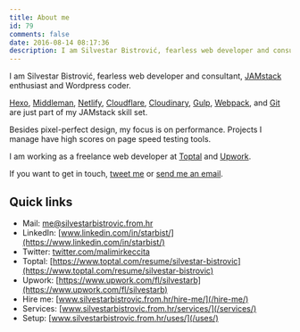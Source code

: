 ```yaml
---
title: About me
id: 79
comments: false
date: 2016-08-14 08:17:36
description: I am Silvestar Bistrović, fearless web developer and consultant, JAMstack enthusiast and Wordpress coder.
---
```


I am Silvestar Bistrović, fearless web developer and consultant, [JAMstack](https://jamstack.org/) enthusiast and Wordpress coder.

[Hexo](https://hexo.io/), [Middleman](https://middlemanapp.com/), [Netlify](https://www.netlify.com/), [Cloudflare](https://www.cloudflare.com/), [Cloudinary](https://cloudinary.com/), [Gulp](https://gulpjs.com/), [Webpack](https://webpack.js.org/), and [Git](https://git-scm.com/) are just part of my JAMstack skill set.

Besides pixel-perfect design, my focus is on performance. Projects I manage have high scores on page speed testing tools.

I am working as a freelance web developer at [Toptal](https://www.toptal.com/resume/silvestar-bistrovic) and [Upwork](https://www.upwork.com/fl/silvestarb).

If you want to get in touch, [tweet me](twitter.com/malimirkeccita) or [send me an email](mailto:me@silvestarbistrovic.from.hr?Subject=Hello).

## Quick links

- Mail: [me@silvestarbistrovic.from.hr](mailto:me@silvestarbistrovic.from.hr?Subject=Hello)
- LinkedIn: [www.linkedin.com/in/starbist/](https://www.linkedin.com/in/starbist/)
- Twitter: [twitter.com/malimirkeccita](https://twitter.com/malimirkeccita)
- Toptal: [https://www.toptal.com/resume/silvestar-bistrovic](https://www.toptal.com/resume/silvestar-bistrovic)
- Upwork: [https://www.upwork.com/fl/silvestarb](https://www.upwork.com/fl/silvestarb)
- Hire me: [www.silvestarbistrovic.from.hr/hire-me/](/hire-me/)
- Services: [www.silvestarbistrovic.from.hr/services/](/services/)
- Setup: [www.silvestarbistrovic.from.hr/uses/](/uses/)
